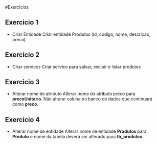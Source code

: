 #Exercicios

## Exercicio 1
* Criar Entidade
    Criar entidade Produtos (id, codigo, nome, descricao, preco)

## Exercicio 2
* Criar servicos
    Criar servico para salvar, excluir e listar produtos

## Exercicio 3
* Alterar nome de atributo
    Alterar nome do atributo preco para **precoUnitario**. Não alterar coluna no banco de dados que continuará como **preco**.

## Exercicio 4
* Alterar nome de entidade
    Alterar nome de entidade **Produtos** para **Produto** e nome da tabela deverá ser alterado para **tb_produtos**


